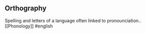 ## Orthography
Spelling and letters of a language
often linked to pronounciation.. [[Phonology]]
#english